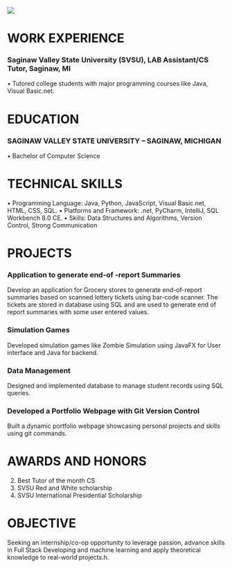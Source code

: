 ![](https://github.com/supadhy1-tech/supadhy1.github.io/blob/main/headshot.jpg?raw=true|width=200)
#   WORK EXPERIENCE	
### Saginaw Valley State University (SVSU), LAB Assistant/CS Tutor, Saginaw, MI
•	Tutored college students with major programming courses like Java, Visual Basic.net.
	

#   EDUCATION 	
### SAGINAW VALLEY STATE UNIVERSITY – SAGINAW, MICHIGAN
•	Bachelor of Computer Science

#   TECHNICAL SKILLS
• Programming Language:  Java, Python, JavaScript, Visual Basic.net, HTML, CSS, SQL.
• Platforms and Framework:  .net, PyCharm, IntelliJ, SQL Workbench 8.0 CE.
• Skills:  Data Structures and Algorithms, Version Control, Strong Communication

	
#   PROJECTS

###	Application to generate end-of -report Summaries
Develop an application for Grocery stores to generate end-of-report summaries based on scanned lottery tickets using bar-code scanner. The tickets are stored in database using SQL and are used to generate end of report summaries with some user entered values. 
###	Simulation Games  
Developed simulation games like Zombie Simulation using JavaFX for User interface and Java for backend.
###	Data Management
Designed and implemented database to manage student records using SQL queries.
###	Developed a Portfolio Webpage with Git Version Control
Built a dynamic portfolio webpage showcasing personal projects and skills using git commands.


#    AWARDS AND HONORS
2.	Best Tutor of the month CS
3.	SVSU Red and White scholarship
4.	SVSU International Presidential Scholarship
                                       
#    OBJECTIVE	
Seeking an internship/co-op opportunity to leverage passion, advance skills in Full Stack Developing and machine learning and apply theoretical knowledge to real-world projects.h.




